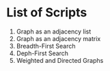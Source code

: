 # List of Scripts

1. Graph as an adjacency list
2. Graph as an adjacency matrix
3. Breadth-First Search
4. Deph-First Search
5. Weighted and Directed Graphs
